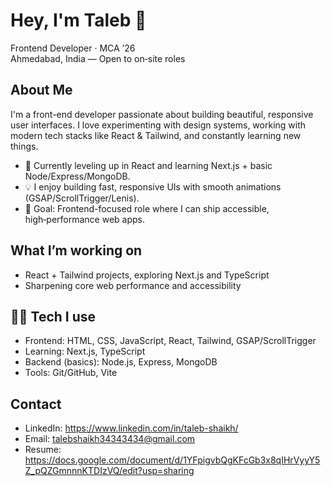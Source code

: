 # Hey, I'm Taleb 👋  
Frontend Developer · MCA ’26  
Ahmedabad, India — Open to on‑site roles

## About Me

I'm a front-end developer passionate about building beautiful, responsive user interfaces. I love experimenting with design systems, working with modern tech stacks like React & Tailwind, and constantly learning new things.

- 🌱 Currently leveling up in React and learning Next.js + basic Node/Express/MongoDB.
- 💡 I enjoy building fast, responsive UIs with smooth animations (GSAP/ScrollTrigger/Lenis).
- 🎯 Goal: Frontend-focused role where I can ship accessible, high‑performance web apps.

## What I’m working on
- React + Tailwind projects, exploring Next.js and TypeScript
- Sharpening core web performance and accessibility

## 👨‍💻 Tech I use
- Frontend: HTML, CSS, JavaScript, React, Tailwind, GSAP/ScrollTrigger
- Learning: Next.js, TypeScript
- Backend (basics): Node.js, Express, MongoDB
- Tools: Git/GitHub, Vite

## Contact
- LinkedIn: https://www.linkedin.com/in/taleb-shaikh/
- Email: talebshaikh34343434@gmail.com
- Resume: https://docs.google.com/document/d/1YFpigvbQgKFcGb3x8qIHrVyyY5Z_pQZGmnnnKTDIzVQ/edit?usp=sharing
